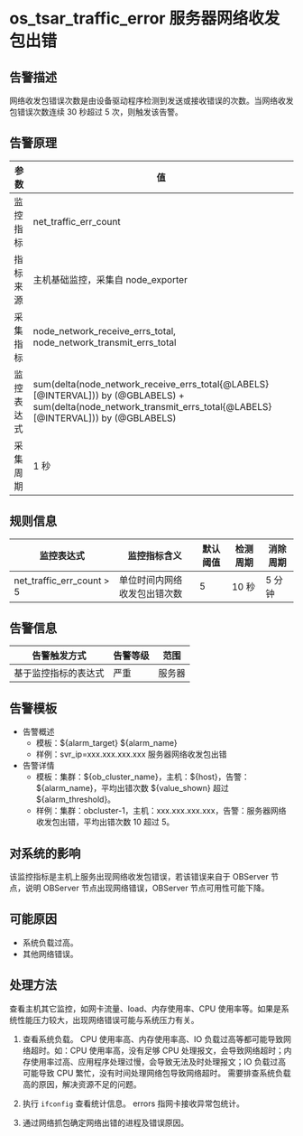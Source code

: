 # os_tsar_traffic_error 服务器网络收发包出错

## 告警描述

网络收发包错误次数是由设备驱动程序检测到发送或接收错误的次数。当网络收发包错误次数连续 30 秒超过 5 次，则触发该告警。

## 告警原理

| 参数 | 值 |
| --- | --- |
| 监控指标 | net_traffic_err_count |
| 指标来源 | 主机基础监控，采集自 node_exporter |
| 采集指标 | node_network_receive_errs_total, node_network_transmit_errs_total |
| 监控表达式 | sum(delta(node_network_receive_errs_total{@LABELS}[@INTERVAL])) by (@GBLABELS) + sum(delta(node_network_transmit_errs_total{@LABELS}[@INTERVAL])) by (@GBLABELS) |
| 采集周期 | 1 秒 |

## 规则信息

| 监控表达式 | 监控指标含义 | 默认阈值 | 检测周期 | 消除周期 |
| --- | --- | --- | --- | --- |
| net_traffic_err_count > 5 | 单位时间内网络收发包出错次数 | 5 | 10 秒 | 5 分钟 |

## 告警信息

| 告警触发方式 | 告警等级 | 范围 |
| --- | --- | --- |
| 基于监控指标的表达式 | 严重 | 服务器 |

## 告警模板

* 告警概述
  * 模板：\${alarm_target} ${alarm_name}
  * 样例：svr_ip=xxx.xxx.xxx.xxx 服务器网络收发包出错
* 告警详情
  * 模板：集群：\${ob_cluster_name}，主机：\${host}，告警：\${alarm_name}，平均出错次数 \${value_shown} 超过 ${alarm_threshold}。
  * 样例：集群：obcluster-1，主机：xxx.xxx.xxx.xxx，告警：服务器网络收发包出错，平均出错次数 10 超过 5。

## 对系统的影响

该监控指标是主机上服务出现网络收发包错误，若该错误来自于 OBServer 节点，说明 OBServer 节点出现网络错误，OBServer 节点可用性可能下降。

## 可能原因

* 系统负载过高。
* 其他网络错误。

## 处理方法

查看主机其它监控，如网卡流量、load、内存使用率、CPU 使用率等。如果是系统性能压力较大，出现网络错误可能与系统压力有关。

1. 查看系统负载。
   CPU 使用率高、内存使用率高、IO 负载过高等都可能导致网络超时。如：CPU 使用率高，没有足够 CPU 处理报文，会导致网络超时；内存使用率过高、应用程序处理过慢，会导致无法及时处理报文；IO 负载过高可能导致 CPU 繁忙，没有时间处理网络包导致网络超时。
   需要排查系统负载高的原因，解决资源不足的问题。

2. 执行 `ifconfig` 查看统计信息。
   errors 指网卡接收异常包统计。

3. 通过网络抓包确定网络出错的进程及错误原因。
